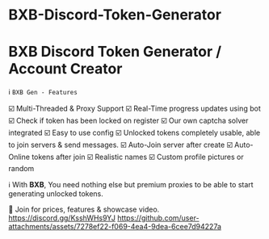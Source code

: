 # BXB-Discord-Token-Generator
# BXB Discord Token Generator / Account Creator


ℹ️  `BXB Gen - Features` 

☑️ Multi-Threaded & Proxy Support
☑️ Real-Time progress updates using bot 
☑️ Check if token has been locked on register
☑️ Our own captcha solver integrated
☑️ Easy to use config
☑️ Unlocked tokens completely usable, able to join servers & send messages.
☑️ Auto-Join server after create
☑️ Auto-Online tokens after join
☑️ Realistic names
☑️ Custom profile pictures or random

ℹ️ With **BXB**, You need nothing else but premium proxies to be able to start generating unlocked tokens.

🔗 Join for prices, features & showcase video. https://discord.gg/KsshWHs9YJ
https://github.com/user-attachments/assets/7278ef22-f069-4ea4-9dea-6cee7d94227a

